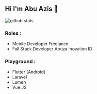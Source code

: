 ## Hi I'm Abu Azis 👋

![github stats](https://github-readme-stats.vercel.app/api?username=abuazis&show_icons=true)

### Roles :
- Mobile Developer Freelance
- Full Stack Developer Abuza Inovation ID

### Playground :
- Flutter (Android)
- Laravel
- Lumen
- Vue JS
